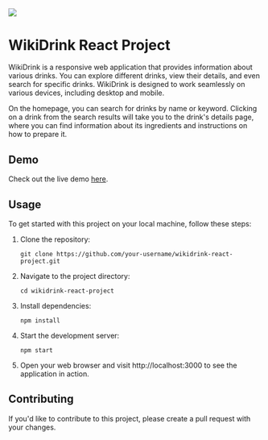 ![](https://github.com/vittorioexp/wikidrink-reactjs-project/blob/main/demo.gif)
---


# WikiDrink React Project

WikiDrink is a responsive web application that provides information about various drinks. You can explore different drinks, view their details, and even search for specific drinks.  WikiDrink is designed to work seamlessly on various devices, including desktop and mobile.

On the homepage, you can search for drinks by name or keyword. Clicking on a drink from the search results will take you to the drink's details page, where you can find information about its ingredients and instructions on how to prepare it.

## Demo

Check out the live demo [here](https://wikidrink-react-project.netlify.app/).

## Usage

To get started with this project on your local machine, follow these steps:

1. Clone the repository:

    ```
    git clone https://github.com/your-username/wikidrink-react-project.git
    ```

2. Navigate to the project directory:
    ```
    cd wikidrink-react-project
    ```

3. Install dependencies:
    ```
    npm install
    ```

4. Start the development server:
    ```
    npm start
    ```
5. Open your web browser and visit http://localhost:3000 to see the application in action.

Contributing
---

If you'd like to contribute to this project, please create a pull request with your changes.
